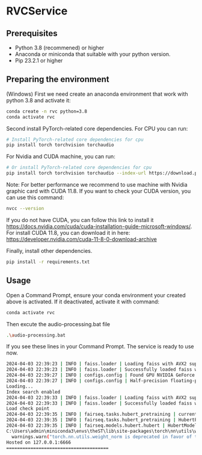 <div align="left">

<h1>RVCService</h1>

## Prerequisites
+ Python 3.8 (recommened) or higher 
+ Anaconda or miniconda that suitable with your python version.
+ Pip 23.2.1 or higher

## Preparing the environment


(Windows)
First we need create an anaconda environment that work with python 3.8 and activate it:
```bash
conda create -n rvc python=3.8
conda activate rvc
```
Second install PyTorch-related core dependencies. 
For CPU you can run:
```bash
# Install PyTorch-related core dependencies for cpu
pip install torch torchvision torchaudio
```
For Nvidia and CUDA machine, you can run:
```bash
# Or install PyTorch-related core dependencies for cpu
pip install torch torchvision torchaudio --index-url https://download.pytorch.org/whl/cu118
```
Note: For better performance we recommend to use machine with Nvidia graphic card with CUDA 11.8. If you want to check your CUDA version, you can use this command:

```bash
nvcc --version
```

If you do not have CUDA, you can follow this link to install it https://docs.nvidia.com/cuda/cuda-installation-guide-microsoft-windows/. For install CUDA 11.8, you can download it in here: https://developer.nvidia.com/cuda-11-8-0-download-archive

Finally, install other dependencies.
```bash
pip install -r requirements.txt
```

## Usage
Open a Command Prompt, ensure your conda environment your created above is activated. If it deactivated, activate it with command:

```bash
conda activate rvc
```
Then excute the audio-processing.bat file

```bash
.\audio-processing.bat
```

If you see these lines in your Command Prompt. The service is ready to use now.

```bash
2024-04-03 22:39:23 | INFO | faiss.loader | Loading faiss with AVX2 support.
2024-04-03 22:39:23 | INFO | faiss.loader | Successfully loaded faiss with AVX2 support.
2024-04-03 22:39:27 | INFO | configs.config | Found GPU NVIDIA GeForce RTX 3050 Laptop GPU
2024-04-03 22:39:27 | INFO | configs.config | Half-precision floating-point: True, device: cuda:0
Loading...
Index search enabled
2024-04-03 22:39:33 | INFO | faiss.loader | Loading faiss with AVX2 support.
2024-04-03 22:39:33 | INFO | faiss.loader | Successfully loaded faiss with AVX2 support.
Load check point
2024-04-03 22:39:35 | INFO | fairseq.tasks.hubert_pretraining | current directory is G:\.NET\TmaRVC_v2\TheST\RVCService
2024-04-03 22:39:35 | INFO | fairseq.tasks.hubert_pretraining | HubertPretrainingTask Config {'_name': 'hubert_pretraining', 'data': 'metadata', 'fine_tuning': False, 'labels': ['km'], 'label_dir': 'label', 'label_rate': 50.0, 'sample_rate': 16000, 'normalize': False, 'enable_padding': False, 'max_keep_size': None, 'max_sample_size': 250000, 'min_sample_size': 32000, 'single_target': False, 'random_crop': True, 'pad_audio': False}
2024-04-03 22:39:35 | INFO | fairseq.models.hubert.hubert | HubertModel Config: {'_name': 'hubert', 'label_rate': 50.0, 'extractor_mode': default, 'encoder_layers': 12, 'encoder_embed_dim': 768, 'encoder_ffn_embed_dim': 3072, 'encoder_attention_heads': 12, 'activation_fn': gelu, 'layer_type': transformer, 'dropout': 0.1, 'attention_dropout': 0.1, 'activation_dropout': 0.0, 'encoder_layerdrop': 0.05, 'dropout_input': 0.1, 'dropout_features': 0.1, 'final_dim': 256, 'untie_final_proj': True, 'layer_norm_first': False, 'conv_feature_layers': '[(512,10,5)] + [(512,3,2)] * 4 + [(512,2,2)] * 2', 'conv_bias': False, 'logit_temp': 0.1, 'target_glu': False, 'feature_grad_mult': 0.1, 'mask_length': 10, 'mask_prob': 0.8, 'mask_selection': static, 'mask_other': 0.0, 'no_mask_overlap': False, 'mask_min_space': 1, 'mask_channel_length': 10, 'mask_channel_prob': 0.0, 'mask_channel_selection': static, 'mask_channel_other': 0.0, 'no_mask_channel_overlap': False, 'mask_channel_min_space': 1, 'conv_pos': 128, 'conv_pos_groups': 16, 'latent_temp': [2.0, 0.5, 0.999995], 'skip_masked': False, 'skip_nomask': False, 'checkpoint_activations': False, 'required_seq_len_multiple': 2, 'depthwise_conv_kernel_size': 31, 'attn_type': '', 'pos_enc_type': 'abs', 'fp16': False}
C:\Users\admin\miniconda3\envs\theST\lib\site-packages\torch\nn\utils\weight_norm.py:28: UserWarning: torch.nn.utils.weight_norm is deprecated in favor of torch.nn.utils.parametrizations.weight_norm.
  warnings.warn("torch.nn.utils.weight_norm is deprecated in favor of torch.nn.utils.parametrizations.weight_norm.")
Hosted on 127.0.0.1:6666
======================================
```